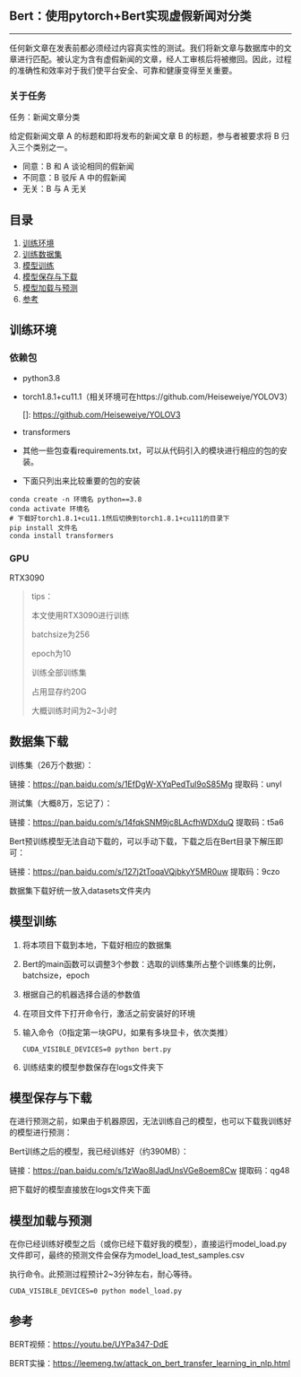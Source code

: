 ## Bert：使用pytorch+Bert实现虚假新闻对分类

---

任何新文章在发表前都必须经过内容真实性的测试。我们将新文章与数据库中的文章进行匹配。被认定为含有虚假新闻的文章，经人工审核后将被撤回。因此，过程的准确性和效率对于我们使平台安全、可靠和健康变得至关重要。

### 关于任务

任务：新闻文章分类

给定假新闻文章 A 的标题和即将发布的新闻文章 B 的标题，参与者被要求将 B 归入三个类别之一。

- 同意：B 和 A 谈论相同的假新闻
- 不同意：B 驳斥 A 中的假新闻
- 无关：B 与 A 无关

## 目录

1. [训练环境](#训练环境)
2. [训练数据集](#训练数据集)
3. [模型训练](#模型训练)
4. [模型保存与下载](#模型保存与下载)
5. [模型加载与预测](#模型加载与预测)
6. [参考](#参考)

## 训练环境

### 依赖包

- python3.8


- torch1.8.1+cu11.1（相关环境可在https://github.com/Heiseweiye/YOLOV3）

  []: https://github.com/Heiseweiye/YOLOV3

  


- transformers
- 其他一些包查看requirements.txt，可以从代码引入的模块进行相应的包的安装。
- 下面只列出来比较重要的包的安装

```shell
conda create -n 环境名 python==3.8
conda activate 环境名
# 下载好torch1.8.1+cu11.1然后切换到torch1.8.1+cu111的目录下
pip install 文件名
conda install transformers
```

### GPU

RTX3090

> tips：
>
> 本文使用RTX3090进行训练
>
> batchsize为256
>
> epoch为10
>
> 训练全部训练集
>
> 占用显存约20G
>
> 大概训练时间为2~3小时

## 数据集下载

训练集（26万个数据）：

链接：https://pan.baidu.com/s/1EfDgW-XYqPedTul9oS85Mg 
提取码：unyl

测试集（大概8万，忘记了）：

链接：https://pan.baidu.com/s/14fqkSNM9jc8LAcfhWDXduQ 
提取码：t5a6

Bert预训练模型无法自动下载的，可以手动下载，下载之后在Bert目录下解压即可：

链接：https://pan.baidu.com/s/127j2tToqaVQjbkyY5MR0uw 
提取码：9czo

数据集下载好统一放入datasets文件夹内

## 模型训练

1. 将本项目下载到本地，下载好相应的数据集

2. Bert的main函数可以调整3个参数：选取的训练集所占整个训练集的比例，batchsize，epoch

3. 根据自己的机器选择合适的参数值

4. 在项目文件下打开命令行，激活之前安装好的环境

5. 输入命令（0指定第一块GPU，如果有多块显卡，依次类推）

   ```shell
   CUDA_VISIBLE_DEVICES=0 python bert.py
   ```

6. 训练结束的模型参数保存在logs文件夹下

## 模型保存与下载

在进行预测之前，如果由于机器原因，无法训练自己的模型，也可以下载我训练好的模型进行预测：

Bert训练之后的模型，我已经训练好（约390MB）：

链接：https://pan.baidu.com/s/1zWao8lJadUnsVGe8oem8Cw 
提取码：qg48

把下载好的模型直接放在logs文件夹下面

## 模型加载与预测

在你已经训练好模型之后（或你已经下载好我的模型），直接运行model_load.py文件即可，最终的预测文件会保存为model_load_test_samples.csv

执行命令。此预测过程预计2~3分钟左右，耐心等待。

```shell
CUDA_VISIBLE_DEVICES=0 python model_load.py
```



## 参考

BERT视频：https://youtu.be/UYPa347-DdE

BERT实操：https://leemeng.tw/attack_on_bert_transfer_learning_in_nlp.html
